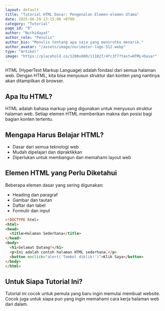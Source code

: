 ```yaml
---
layout: default
title: "Tutorial HTML Dasar: Pengenalan Elemen-elemen Utama"
date: 2025-06-29 13:15:00 +0700
category: "Tutorial"
page_id: "9"
author: "Nurhidayat"
author_role: "Penulis"
author_bio: "Menulis tentang apa saja yang menurutku menarik."
author_avatar: "/assets/image/nurimator-logo-512.webp"
type: "Artikel"
image: "https://placehold.co/1200x600/111827/4fc3f7?text=HTML+Dasar"
---
```


HTML (HyperText Markup Language) adalah fondasi dari semua halaman web. Dengan HTML, kita bisa menyusun struktur dan konten yang nantinya akan ditampilkan di browser.

## Apa Itu HTML?

HTML adalah bahasa markup yang digunakan untuk menyusun struktur halaman web. Setiap elemen HTML memberikan makna dan posisi bagi bagian konten tertentu.

## Mengapa Harus Belajar HTML?

- Dasar dari semua teknologi web
- Mudah dipelajari dan dipraktikkan
- Diperlukan untuk membangun dan memahami layout web

## Elemen HTML yang Perlu Diketahui

Beberapa elemen dasar yang sering digunakan:
- Heading dan paragraf
- Gambar dan tautan
- Daftar dan tabel
- Formulir dan input

```html
<!DOCTYPE html>
<html>
<head>
  <title>Halaman Sederhana</title>
</head>
<body>
  <h1>Selamat Datang!</h1>
  <p>Ini adalah contoh halaman HTML sederhana.</p>
  <button onclick="alert('Tombol diklik!')">Klik Saya</button>
</body>
</html>
```

## Untuk Siapa Tutorial Ini?

Tutorial ini cocok untuk pemula yang baru ingin memulai membuat website. Cocok juga untuk siapa pun yang ingin memahami cara kerja halaman web dari dalam.
